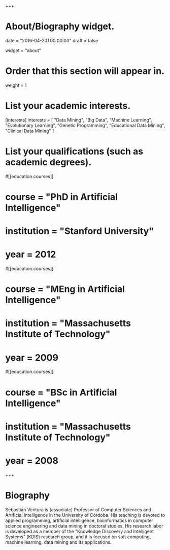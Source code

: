 +++
# About/Biography widget.

date = "2016-04-20T00:00:00"
draft = false

widget = "about"

# Order that this section will appear in.
weight = 1

# List your academic interests.
[interests]
  interests = [
    "Data Mining",
    "Big Data", 
    "Machine Learning",
    "Evolutionary Learning",
    "Genetic Programming",
    "Educational Data Mining",
    "Clinical Data Mining"
  ]

# List your qualifications (such as academic degrees).
#[[education.courses]]
#  course = "PhD in Artificial Intelligence"
#  institution = "Stanford University"
#  year = 2012

#[[education.courses]]
#  course = "MEng in Artificial Intelligence"
#  institution = "Massachusetts Institute of Technology"
#  year = 2009

#[[education.courses]]
#  course = "BSc in Artificial Intelligence"
#  institution = "Massachusetts Institute of Technology"
#  year = 2008
 
+++

# Biography

Sebastián Ventura is (associate) Professor of Computer Sciences and Artificial Intelligence in the University of Córdoba. His teaching is devoted to applied programming, artificial intelligence, bioinformatics in computer science engineering and data mining in doctoral studies. His research labor is developed as a member of the "Knowledge Discovery and Intelligent Systems" (KDIS) research group, and it is focused on soft computing, machine learning, data mining and its applications.